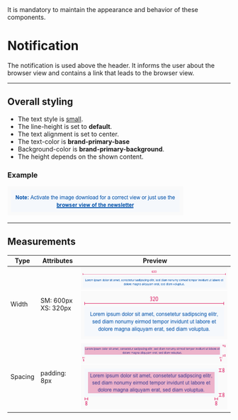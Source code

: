 <AlertWarning alertHeadline="Not modifiable">
It is mandatory to maintain the appearance and behavior of these components.
</AlertWarning>

# Notification

The notification is used above the header. It informs the user about the browser view and contains a link that leads to the browser view.

---

## Overall styling

- The text style is [small](../../General/Typography/Typography.md#small).
- The line-height is set to **default**.
- The text alignment is set to center.
- The text-color is **brand-primary-base**
- Background-color is **brand-primary-background**.
- The height depends on the shown content.

### Example

![notification](assets/notification/default@1x.png)

---

## Measurements

| Type | Attributes | Preview |
|---|---|---|
| Width | SM: 600px <br> XS: 320px | ![notification width SM](assets/notification/SM/width@1x.png) <br> ![notification width XS](assets/notification/XS/width@1x.png) |
| Spacing | padding: 8px | ![notification spacing SM](assets/notification/SM/padding@1x.png) <br> ![notification spacing XS](assets/notification/XS/padding@1x.png) |
